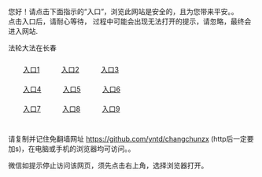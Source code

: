您好！请点击下面指示的“入口”，浏览此网站是安全的，且为您带来平安。。 <br/>
点击入口后，请耐心等待， 过程中可能会出现无法打开的提示，请忽略，最终会进入网站. </br>

法轮大法在长春<br/>
<div style="padding:10px"><a style="margin:20px" target="_blank" href="https://dcivixjg2lpkd.cloudfront.net/2Qpsp?whrmhiar" id="ccLink1" rel="nofollow">入口1</a> <a target="_blank" style="margin:20px" href="https://d3pxekryk1rvjh.cloudfront.net/2Qpsp?irojog" id="ccLink2" rel="nofollow">入口2</a> <a style="margin:20px" target="_blank" href="https://du1zj0vgdh9ql.cloudfront.net/2Qpsp?kvhzdn" id="ccLink3" rel="nofollow">入口3</a></div>

<div style="padding:10px" ><a style="margin:20px" target="_blank" href="https://dcivixjg2lpkd.cloudfront.net/2Qpsp?whrmhiar" id="ccLink4" rel="nofollow">入口4</a> <a style="margin:20px" href="https://d3pxekryk1rvjh.cloudfront.net/2Qpsp?irojog" target="_blank" id="ccLink5" rel="nofollow">入口5</a> <a style="margin:20px" href="https://du1zj0vgdh9ql.cloudfront.net/2Qpsp?kvhzdn" target="_blank" id="ccLink6" rel="nofollow">入口6</a></div>

<div style="padding:10px"><a style="margin:20px" target="_blank" href="https://dcivixjg2lpkd.cloudfront.net/2Qpsp?whrmhiar" id="ccLink7" rel="nofollow">入口7</a> <a style="margin:20px" href="https://d3pxekryk1rvjh.cloudfront.net/2Qpsp?irojog" target="_blank" id="ccLink8" rel="nofollow">入口8</a> <a style="margin:20px" target="_blank" href="https://du1zj0vgdh9ql.cloudfront.net/2Qpsp?kvhzdn" id="ccLink9" rel="nofollow">入口9</a></div>

<br/>



请复制并记住免翻墙网址 https://github.com/yntd/changchunzx (http后一定要加s)，在电脑或手机的浏览器均可访问。。<br/>

微信如提示停止访问该网页，须先点击右上角，选择浏览器打开。
